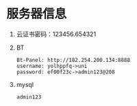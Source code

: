 # 服务器信息

1. 云证书密码：123456.654321

2. BT

   ```
   Bt-Panel: http://182.254.200.134:8888
   username: yolhppfq->uni
   password: ef00f23c->admin123@208
   ```

3. mysql

   ```
   admin123
   ```

   

